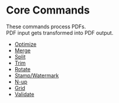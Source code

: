 # Core Commands

These commands process PDFs.<br>
PDF input gets transformed into PDF output.

- [Optimize](optimize.html)
- [Merge](merge.html)
- [Split](split.html)
- [Trim](trim.html)
- [Rotate](rotate.html)
- [Stamp/Watermark](stamp.html)
- [N-up](nup.html)
- [Grid](grid.html)
- [Validate](validate.html)
